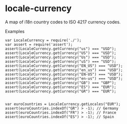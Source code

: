 # locale-currency
A map of i18n country codes to ISO 4217 currency codes.

Examples

    var LocaleCurrency = require('./');
    var assert = require('assert');
    assert(LocaleCurrency.getCurrency("us") === "USD");
    assert(LocaleCurrency.getCurrency("US") === "USD");
    assert(LocaleCurrency.getCurrency("Us") === "USD");
    assert(LocaleCurrency.getCurrency("uS") === "USD");
    assert(LocaleCurrency.getCurrency("EN_US") === "USD");
    assert(LocaleCurrency.getCurrency("en_us") === "USD");
    assert(LocaleCurrency.getCurrency("EN-US") === "USD");
    assert(LocaleCurrency.getCurrency("en-us") === "USD");
    assert(LocaleCurrency.getCurrency("GB") === "GBP");
    assert(LocaleCurrency.getCurrency("ES") === "EUR");
    assert(LocaleCurrency.getCurrency("GR") === "EUR");


    var euroCountries = LocaleCurrency.getLocales("EUR");
    assert(euroCountries.indexOf("GR") > -1); // Germany
    assert(euroCountries.indexOf("FR") > -1); // France
    assert(euroCountries.indexOf("ES") > -1); // Spain
